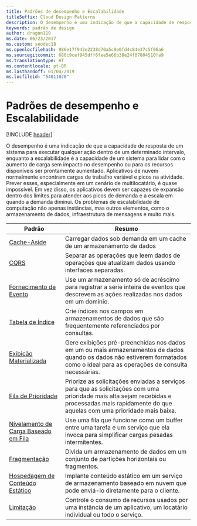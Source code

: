 ```yaml
---
title: Padrões de desempenho e Escalabilidade
titleSuffix: Cloud Design Patterns
description: O desempenho é uma indicação de que a capacidade de resposta de um sistema para executar qualquer ação dentro de um determinado intervalo, enquanto a escalabilidade é a capacidade de um sistema para lidar com o aumento de carga sem impacto no desempenho ou para os recursos disponíveis ser prontamente aumentado. Aplicativos de nuvem normalmente encontram cargas de trabalho variável e picos na atividade. Prever esses, especialmente em um cenário de multilocatário, é quase impossível. Em vez disso, os aplicativos devem ser capazes de expansão dentro dos limites para atender aos picos de demanda e a escala em quando a demanda diminui. Os problemas de escalabilidade de computação não apenas instâncias, mas outros elementos, como o armazenamento de dados, infraestrutura de mensagens e muito mais.
keywords: padrão de design
author: dragon119
ms.date: 06/23/2017
ms.custom: seodec18
ms.openlocfilehash: 986e17f943e2238d70a5c9e0fd4c84e37c5f06a6
ms.sourcegitcommit: 680c9cef945dff6fee5e66b38e24f07804510fa9
ms.translationtype: HT
ms.contentlocale: pt-BR
ms.lasthandoff: 01/04/2019
ms.locfileid: "54011020"
---
```

# <a name="performance-and-scalability-patterns"></a>Padrões de desempenho e Escalabilidade

[!INCLUDE [header](../../_includes/header.md)]

O desempenho é uma indicação de que a capacidade de resposta de um sistema para executar qualquer ação dentro de um determinado intervalo, enquanto a escalabilidade é a capacidade de um sistema para lidar com o aumento de carga sem impacto no desempenho ou para os recursos disponíveis ser prontamente aumentado. Aplicativos de nuvem normalmente encontram cargas de trabalho variável e picos na atividade. Prever esses, especialmente em um cenário de multilocatário, é quase impossível. Em vez disso, os aplicativos devem ser capazes de expansão dentro dos limites para atender aos picos de demanda e a escala em quando a demanda diminui. Os problemas de escalabilidade de computação não apenas instâncias, mas outros elementos, como o armazenamento de dados, infraestrutura de mensagens e muito mais.

|                           Padrão                            |                                                                        Resumo                                                                         |
|--------------------------------------------------------------|--------------------------------------------------------------------------------------------------------------------------------------------------------|
|               [Cache-Aside](../cache-aside.md)               |                                                   Carregar dados sob demanda em um cache de um armazenamento de dados                                                   |
|                      [CQRS](../cqrs.md)                      |                           Separar as operações que leem dados de operações que atualizam dados usando interfaces separadas.                           |
|            [Fornecimento de Evento](../event-sourcing.md)            |                     Use um armazenamento só de acréscimo para registrar a série inteira de eventos que descrevem as ações realizadas nos dados em um domínio.                      |
|               [Tabela de Índice](../index-table.md)               |                                Crie índices nos campos em armazenamentos de dados que são frequentemente referenciados por consultas.                                |
|         [Exibição Materializada](../materialized-view.md)         |       Gere exibições pré-preenchidas nos dados em um ou mais armazenamentos de dados quando os dados não estiverem formatados como o ideal para as operações de consulta necessárias.        |
|            [Fila de Prioridade](../priority-queue.md)            | Priorize as solicitações enviadas a serviços para que as solicitações com uma prioridade mais alta sejam recebidas e processadas mais rapidamente do que aquelas com uma prioridade mais baixa. |
| [Nivelamento de Carga Baseado em Fila](../queue-based-load-leveling.md) |              Use uma fila que funcione como um buffer entre uma tarefa e um serviço que ela invoca para simplificar cargas pesadas intermitentes.               |
|                  [Fragmentação](../sharding.md)                  |                                           Divida um armazenamento de dados em um conjunto de partições horizontais ou fragmentos.                                           |
|    [Hospedagem de Conteúdo Estático](../static-content-hosting.md)    |                          Implante conteúdo estático em um serviço de armazenamento baseado em nuvem que pode enviá-lo diretamente para o cliente.                          |
|                [Limitação](../throttling.md)                |                Controle o consumo de recursos usados por uma instância de um aplicativo, um locatário individual ou todo o serviço.                 |
